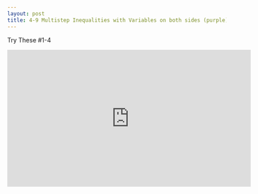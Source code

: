 ```yaml
---
layout: post
title: 4-9 Multistep Inequalities with Variables on both sides (purple)
---
```

Try These #1-4

<iframe width="560" height="315" src="https://www.youtube.com/embed/h0CrlKdVhds" frameborder="0" allowfullscreen></iframe>
